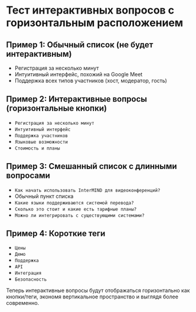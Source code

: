 # Тест интерактивных вопросов с горизонтальным расположением

## Пример 1: Обычный список (не будет интерактивным)

- Регистрация за несколько минут
- Интуитивный интерфейс, похожий на Google Meet
- Поддержка всех типов участников (хост, модератор, гость)

## Пример 2: Интерактивные вопросы (горизонтальные кнопки)

- `Регистрация за несколько минут`
- `Интуитивный интерфейс`
- `Поддержка участников`
- `Языковые возможности`
- `Стоимость и планы`

## Пример 3: Смешанный список с длинными вопросами

- `Как начать использовать InterMIND для видеоконференций?`
- Обычный пункт списка
- `Какие языки поддерживаются системой перевода?`
- `Сколько это стоит и какие есть тарифные планы?`
- `Можно ли интегрировать с существующими системами?`

## Пример 4: Короткие теги

- `Цены`
- `Демо`
- `Поддержка`
- `API`
- `Интеграция`
- `Безопасность`

Теперь интерактивные вопросы будут отображаться горизонтально как кнопки/теги, экономя вертикальное пространство и выглядя более современно.
